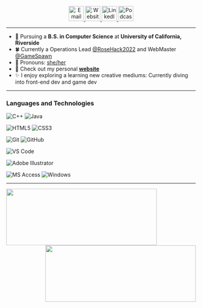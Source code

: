 <!-- <img src='banner.png' title='Crystals GitHub Banner' width='' alt='banner' /> -->

<p align ="center">
  <a href ="mailto:crystlfng@gmail.com">
    <img alt="Email" width =40px src="https://cdn-icons-png.flaticon.com/512/732/732200.png">
  </a>
  <a href ="https://crystlfng.github.io/businesscard/">
    <img alt="Website" width =40px src="https://cdn-icons-png.flaticon.com/512/841/841364.png">
  </a>
  <a href ="https://www.linkedin.com/in/crystal-feng-23307219b">
    <img alt="LinkedIn" width =40px src="https://cdn-icons-png.flaticon.com/512/2504/2504923.png">
  </a>
   <a href ="https://open.spotify.com/show/7fCem3M3voES6Ceqk9wNcj?si=4Y6cprNeRnCdQTxj9ofn9w">
    <img alt="Podcast" width =40px src="https://cdn-icons-png.flaticon.com/512/831/831299.png">
  </a>
  
</p>

---

- 🍄 Pursuing a **B.S. in Computer Science** at **University of California, Riverside**
- 🍀 Currently a Operations Lead [@RoseHack2022](https://rosehack.com/) and WebMaster [@GameSpawn](https://gamespawn.github.io/)
- 🌈 Pronouns: [she/her](https://www.mypronouns.org/she-her)
- 🐚 Check out my personal **[website](https://crystlfng.github.io/businesscard/)**
- ✨ I enjoy exploring a learning new creative mediums: Currently diving into front-end dev and game dev

---

### Languages and Technologies

![C++](https://img.shields.io/badge/C++-Solutions-blue.svg?style=flat&logo=c%2B%2B)
![Java](http://img.shields.io/badge/-Java-f89820?style=flat&logo=java&logoColor=ffffff)

![HTML5](https://img.shields.io/badge/-HTML5-E44D26?style=flat&logo=html5&logoColor=ffffff)
![CSS3](https://img.shields.io/badge/-CSS3-2965f1?style=flat&logo=css3&logoColor=ffffff)

![Git](https://img.shields.io/badge/-Git-%23F05032?style=flat&logo=git&logoColor=ffffff)
![GitHub](https://img.shields.io/badge/-GitHub-211F1F?style=flat&logo=github&logoColor=ffffff)

![VS Code](http://img.shields.io/badge/-VS%20Code-007ACC?style=flat&logo=visual-studio-code&logoColor=ffffff)

![Adobe Illustrator](http://img.shields.io/badge/-Adobe%20Illustrator-FC8F30?style=flat&logo=adobe-illustrator&logoColor=ffffff)

![MS Access](http://img.shields.io/badge/-Microsoft%20Office-DC3E15?style=flat&logo=microsoft-office&logoColor=ffffff)
![Windows](http://img.shields.io/badge/-Windows-0078D6?style=flat&logo=windows&logoColor=ffffff)

---

<p align="middle">
  <img align="left" width="400" height="150" src="https://github-readme-stats.vercel.app/api?username=crystlfng&show_icons=true&theme=tokyonight"/>
  <img align="right" width="400" height="150" src="https://github-readme-stats.vercel.app/api/top-langs/?username=crystlfng&layout=compact&theme=tokyonight"/>
</p>

<!--
**crystlfng/crystlfng** is a ✨ _special_ ✨ repository because its `README.md` (this file) appears on your GitHub profile.

Here are some ideas to get you started:

- 🔭 I’m currently working on ...
- 🌱 I’m currently learning ...
- 👯 I’m looking to collaborate on ...
- 🤔 I’m looking for help with ...
- 💬 Ask me about ...
- 📫 How to reach me: ...
- 😄 Pronouns: ...
- ⚡ Fun fact: ...
-->

